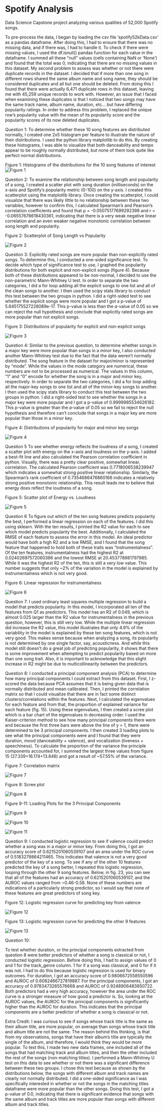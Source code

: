# Spotify Analysis
Data Science Capstone project analyzing various qualities of 52,000 Spotify songs. 

To pre-process the data, I began by loading the csv file ‘spotify52kData.csv’ as a pandas dataframe. After doing this, I had to ensure that there was no missing data, and if there was, I had to handle it. To check if there were missing values, I used the df.isnull() pandas function for each value in the dataframe. I summed all these “null” values (cells containing NaN or ‘None’) and found that the total was 0, indicating that there are no missing values in this dataset. My second problem to assess was whether or not there were duplicate records in the dataset. I decided that if more than one song in different rows shared the same album name and song name, they should be considered duplicates and all but one should be deleted. From doing this I found that there were actually 6,471 duplicate rows in this dataset, leaving me with 45,259 unique records to work with. However, an issue that I faced when examining these duplicates is that I noticed that two songs may have the same track name, album name, duration, etc… but have differing popularity ratings. In order to address this problem, I replaced the unique row’s popularity value with the mean of its popularity score and the popularity scores of its now deleted duplicates. 

Question 1:
To determine whether these 10 song features are distributed normally, I created one 2x5  histogram per feature to illustrate the nature of their distributions. I used the python library matplotlib to do this. By creating these histograms, I was able to visualize that both danceability and tempo appear to be roughly normally distributed, but none of them look quite like perfect normal distributions. 

Figure 1: Histograms of the distributions for the 10 song features of interest
![Figure 1](./Figures/Figure_1.png)

Question 2: 
To examine the relationship between song length and popularity of a song, I created a scatter plot with song duration (milliseconds) on the x-axis and Spotify’s popularity metric (0-100) on the y-axis. I created this scatterplot using the matplotlib library. Once creating the scatterplot, I could visualize that there was likely little to no relationship between these two variables, however to confirm this, I calculated Spearman’s and Pearson’s correlation coefficients and found that ⍴ = -0.05075177699292398 and  r = -0.06557678618430361, indicating that there is a very weak negative linear correlation and an even weaker negative monotonic correlation between song length and popularity. 

Figure 2: Scatterplot of Song Length vs Popularity  			

![Figure 2](./Figures/Figure_2.png)



	



Question 3: 
Explicitly rated songs are more popular than non-explicitly rated songs. To determine this, I conducted a one-sided significance test. To decide which type of significance test to use, I graphed the popularity distributions for both explicit and non-explicit songs (figure 4). Because both of these distributions appeared to be non-normal, I decided to use the non-parametric Mann-Whitney U test. In order to separate the two categories, I did a for loop adding all the explicit songs to one list and all of the clean songs to another. I then used the scipy stats library to conduct this test between the two groups in python. I did a right-sided test to see whether the explicit songs were more popular and I got a p-value of 5.645175527228089e-17. This p-value is less than the 𝛼-value of  0.05 so we can reject the null hypothesis and conclude that explicitly rated songs are more popular than not explicit songs. 

Figure 3: Distributions of popularity for explicit and non-explicit songs 

![Figure 3](./Figures/Figure3.png)


Question 4:
Similar to the previous question, to determine whether songs in a major key were more popular than songs in a minor key, I also conducted another Mann-Whitney test due to the fact that the data weren’t normally distributed. The song feature in the dataset for major/minor is represented by “mode”. While the values in the mode category are numerical, these numbers are not to be processed as numerical. The values in this column, “1” and “0” encode for whether the song is in a major and minor key, respectively. In order to separate the two categories, I did a for loop adding all the major-key songs to one list and all of the minor-key songs to another. I then used the scipy stats library to conduct this test between the two groups in python. I did a right-sided test to see whether the songs in a major key were more popular and I got a p-value of 0.9999985534626182. This p-value is greater than the 𝛼-value of 0.05 so we fail to reject the null hypothesis and therefore can’t conclude that songs in a major key are more popular than those in a minor key. 

Figure 4: Distributions of popularity for major and minor key songs 

![Figure 4](./Figures/Figure4.png)



Question 5
To see whether energy reflects the loudness of a song, I created a scatter plot with energy on the x-axis and loudness on the y-axis. I added a best-fit line and also calculated the Pearson correlation coefficient in python. Visually, there was a pretty clear positive, somewhat linear, correlation. The calculated Pearson coefficient was 0.7718006538239947 which indicates a somewhat strong positive linear relationship. Similarly, the Spearman’s rank coefficient of 0.7354686476860166 indicates a relatively strong positive monotonic relationship. This result leads me to believe that energy does reflect the loudness of a song.

Figure 5: Scatter plot of Energy vs. Loudness  	




![Figure 5](./Figures/Figure5.png)

 
Question 6
To figure out which of the ten song features predicts popularity the best, I performed a linear regression on each of the features. I did this using sklearn. With the ten results, I printed the R2 value for each to see which model predicts popularity the best. Additionally, I calculated the RMSE of each feature  to assess the error in this model. An ideal predictor would have both a high R2 and a low RMSE, and I found that the song feature that happened to hold both of these traits was “instrumentalness”. Of the ten features, instrumentalness had the highest R2 at 0.02402697572060386 and the lowest RMSE at 20.453778981797985. While it was the highest R2 of the ten, this is still a very low value. This number suggests that  only ~2% of the variation in the model is explained by instrumentalness which is not very good. 


Figure 6: Linear regression for instrumentalness




![Figure 6](./Figures/Figure6.png)


Question 7: 
I used ordinary least squares multiple regression to build a model that predicts popularity. In this model, I incorporated all ten of the features from Q1 as predictors. This model has an R2 of 0.049, which is almost 0.025 larger than the R2 value for instrumentalness in the previous question, however, this is still very low. While the multiple linear regression did increase the R2 value, this model illustrates that only 4.9% of the variability in the model is explained by these ten song features, which is not very good. This makes sense because when analyzing a song, its popularity is not determined by one single factor, say, acousticness. And while this model still doesn’t do a great job of predicting popularity, it shows that there is some improvement when attempting to predict popularity based on more than one song trait. Also, it is important to acknowledge that this slight increase in R2 might be due to multicollinearity between the predictors. 

Question 8: 
I conducted a principal component analysis (PCA) to determine how many principal components I could extract from this dataset.  First, I z-scored the data because PCA assumes that it is being given data that is normally distributed and mean calibrated. Then, I printed the correlation matrix so that I could visualize that there are in fact some distinct clusters/correlations within the features. Next, I calculated the eigenvalues for each feature and from that, the proportion of explained variance for each feature (fig. 15). Using these eigenvalues, I then created a scree plot which is a bar chart of the eigenvalues in decreasing order. I used the Kaiser-criterion method to see how many principal components there were and because the first three bars were above the line of y = 1, there were determined to be 3 principal components. I then created 3 loading plots to see what the principal components were and I found that they were duration, mood (danceability + valence), and vocalization (liveness + speechiness). To calculate the proportion of the variance the principle components accounted for, I summed the largest three values from figure 15 (27.339+16.174+13.846) and got a result of ~57.55% of the variance. 

Figure 7: Correlation matrix  	




![Figure 7](./Figures/Figure7.png)



Figure 8: Scree plot



![Figure 8](./Figures/Figure8.png)








Figure 9-11: Loading Plots for the 3 Principal Components 



![Figure 9](./Figures/Figure9.png)



![Figure 10](./Figures/Figure10.png)


![Figure 11](./Figures/Figure11.png)












Question 9: 
I conducted logistic regression to see if valence could predict whether a song was in a major or minor key. From doing this, I got an accuracy score of 0.6215201060539107 and an area under the ROC curve of 0.5183279864211465. This indicates that valence is not a very good predictor of the key of a song. To see if any of the other 10 features predicted the key of a song better, I repeated this logistic regression, looping through the other 9 song features. Below, in fig. 23, you can see that all of the features had an accuracy of 0.6215201060539107, and the AUROC values ranged from ~0.46-0.58. None of these numbers are indications of a particularly strong predictor, so I would say that none of these features are great predictors of song key. 


Figure 12: Logistic regression curve for predicting key from valence  


![Figure 12](./Figures/Figure12.png)



Figure 13: Logistic regression curve for predicting the other 9 features                  


![Figure 13](./Figures/Figure13.png)











Question 10: 

To test whether duration, or the principal components extracted from question 8 were better predictors of whether a song is classical or not, I conducted logistic regression. Before doing this, I had to assign values of 0 and 1 for the track_genre column. 1 for if a song was classical, and 0 for if it was not. I had to do this because logistic regression is used for binary outcomes. For duration, I got an accuracy score of 0.9806672558550596 and AUROC of 0.6082466727819887. For the principal components, I got an accuracy of 0.9783473265576668 and AUROC of 0.9248906483850722. Both predictors had a very high accuracy, however the area under the ROC curve is a stronger measure of how good a predictor is. So, looking at the AUROC values, the AUROC for the principal components is significantly higher than the AUROC for duration. This indicates that the principal components are a better predictor of whether a song is classical or not. 





Extra Credit: 
I was curious to see if songs whose track title is the same as their album title, are more popular, on average than songs whose track title and album title are not the same. The reason behind this thinking, is that from my observations, songs that have their album’s title are typically the single of the album, and therefore, I would think they would be more popular. To test this, I made two new data frames, one included all of the songs that had matching track and album titles, and then the other included the rest of the songs (non-matching titles). I performed a Mann-Whitney U test on this data to see whether or not there was a significant difference between these two groups. I chose this test because as shown by the distributions below, the songs with different album and track names are clearly not normally distributed. I did a one-sided significance as I was specifically interested in whether or not the songs in the matching titles dataframe were more popular than the other songs. Doing this test, I got a p-value of 0.0, indicating that there is significant evidence that songs with the same album and track titles are more popular than songs with different album and track titles. 


